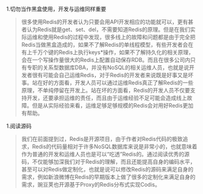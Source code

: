1.切勿当作黑盒使用，开发与运维同样重要
>很多使用Redis的开发者认为只要会用API开发相应的功能就可以，更有甚者认为Redis就是get、set、del，不需要知道Redis的原理。但是在我们实际运维和使用Redis的过程中发现，很多线上的故障和问题都是由于完全把Redis当做黑盒造成的，如果不了解Redis的单线程模型，有些开发者会在有上千万个键的Redis上执行keys*操作，如果不了解持久化的相关原理，会在一个写操作量很大的Redis上配置自动保存RDB。而且在很多公司内只有专职的关系型数据库DBA，并没有NoSQL的相关运维人员，也就是说开发者很有可能会自己运维Redis，对于Redis的开发者来说既是好事又是坏事。站在好的方面看，开发人员可以通过运维Redis真正了解Redis的一些原理，不单纯停留在开发上。站在坏的方面看，Redis的开发人员不仅要支持开发，还要承担运维的责任，而且由于运维经验不足可能会造成线上故障。但是从实际经验来看，运维足够足够规模的Redis会对用好Redis更加有帮助。

1.阅读源码
>我们在前面提到过，Redis是开源项目，由于作者对Redis代码的极致追求，Redis的代码量相对于许多NoSQL数据库来说是非常小的，也就意味着作为普通的开发和运维人员也是可以“吃透”Redis的。通过阅读优秀的源码，不仅能够加深我们对于Redis的理解，而且还能提高自身的编码水平，甚至可以对Redis做定制化，也就是说可以修改Redis的源码来满足自身的需求，例如新浪微博在Redis的早期版本上做了很多的定制化来满足自身的需求，豌豆荚也开源基于Proxy的Redis分布式实现Codis。
